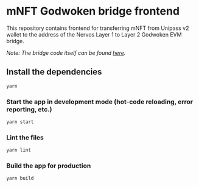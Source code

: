 # mNFT Godwoken bridge frontend

This repository contains frontend for transferring mNFT from Unipass v2 wallet to the address of the Nervos Layer 1 to Layer 2 Godwoken EVM bridge.

*Note: The bridge code itself can be found [here](https://github.com/Kuzirashi/mnft-godwoken).*

## Install the dependencies
```bash
yarn
```

### Start the app in development mode (hot-code reloading, error reporting, etc.)
```bash
yarn start
```

### Lint the files
```bash
yarn lint
```

### Build the app for production
```bash
yarn build
```
